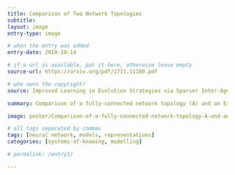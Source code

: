 ```yaml
---
title: Comparison of Two Network Topologies
subtitle:
layout: image
entry-type: image

# when the entry was added
entry-date: 2018-10-14

# if a url is available, put it here, otherwise leave empty
source-url: https://arxiv.org/pdf/1711.11180.pdf

# who owns the copyright?
source: Improved Learning in Evolution Strategies via Sparser Inter-Agent Network Topologies, arXiv, 30 Nov 2017

summary: Comparison of a fully-connected network topology (A) and an Erdos-Renyi graph (B) of average degree 0.4, both with 40 nodes.

image: poster/Comparison-of-a-fully-connected-network-topology-A-and-an-Erdos-Renyi-graph.jpg

# all tags separated by commas
tags: [neural network, models, representations]
categories: [systems-of-knowing, modelling]

# permalink: /entry1/

---
```

